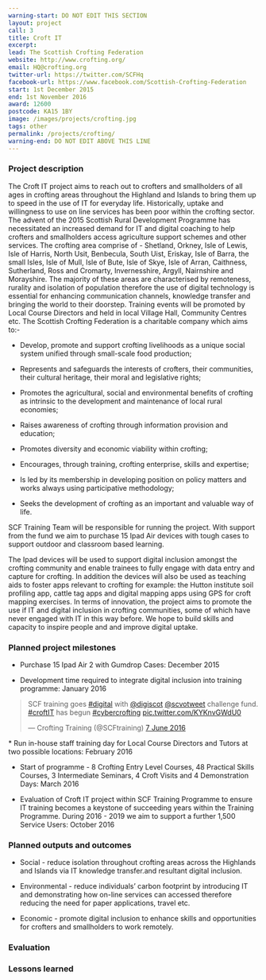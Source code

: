 ```yaml
---
warning-start: DO NOT EDIT THIS SECTION
layout: project
call: 3
title: Croft IT
excerpt:
lead: The Scottish Crofting Federation
website: http://www.crofting.org/
email: HQ@crofting.org
twitter-url: https://twitter.com/SCFHq
facebook-url: https://www.facebook.com/Scottish-Crofting-Federation
start: 1st December 2015
end: 1st November 2016
award: 12600
postcode: KA15 1BY
image: /images/projects/crofting.jpg
tags: other
permalink: /projects/crofting/
warning-end: DO NOT EDIT ABOVE THIS LINE
---
```


### Project description

The Croft IT project aims to reach out to crofters and smallholders of all ages in crofting areas throughout the Highland and Islands to bring them up to speed in the use of IT for everyday life. Historically, uptake and willingness to use on line services has been poor within the crofting sector. The advent of the 2015 Scottish Rural Development Programme has necessitated an increased demand for IT and digital coaching to help crofters and smallholders access agriculture support schemes and other services. The crofting area comprise of - Shetland, Orkney, Isle of Lewis, Isle of Harris, North Usit, Benbecula, South Uist, Eriskay, Isle of Barra, the small Isles, Isle of Mull, Isle of Bute, Isle of Skye, Isle of Arran, Caithness, Sutherland, Ross and Cromarty, Invernesshire, Argyll, Nairnshire and Morayshire. The majority of these areas are characterised by remoteness, rurality and isolation of population therefore the use of digital technology is essential for enhancing communication channels, knowledge transfer and bringing the world to their doorstep. Training events will be promoted by Local Course Directors and held in local Village Hall, Community Centres etc. The Scottish Crofting Federation is a charitable company which aims to:-

* Develop, promote and support crofting livelihoods as a unique social system unified through small-scale food production;

* Represents and safeguards the interests of crofters, their communities, their cultural heritage, their moral and legislative rights;

* Promotes the agricultural, social and environmental benefits of crofting as intrinsic to the development and maintenance of local rural economies;

* Raises awareness of crofting through information provision and education;

* Promotes diversity and economic viability within crofting;

* Encourages, through training, crofting enterprise, skills and expertise;

* Is led by its membership in developing position on policy matters and works always using participative methodology;

* Seeks the development of crofting as an important and valuable way of life.

SCF Training Team will be responsible for running the project. With support from the fund we aim to purchase 15 Ipad Air devices with tough cases to support outdoor and classroom based learning.

The Ipad devices will be used to support digital inclusion amongst the crofting community and enable trainees to fully engage with data entry and capture for crofting. In addition the devices will also be used as teaching aids to foster apps relevant to crofting for example: the Hutton institute soil profiling app, cattle tag apps and digital mapping apps using GPS for croft mapping exercises. In terms of innovation, the project aims to promote the use if IT and digital inclusion in crofting communities, some of which have never engaged with IT in this way before. We hope to build skills and capacity to inspire people and and improve digital uptake.

### Planned project milestones

* Purchase 15 Ipad Air 2 with Gumdrop Cases: December 2015

* Development time required to integrate digital inclusion into training programme: January 2016
<blockquote class="twitter-tweet" data-lang="en-gb"><p lang="en" dir="ltr">SCF training goes <a href="https://twitter.com/hashtag/digital?src=hash">#digital</a> with <a href="https://twitter.com/digiscot">@digiscot</a> <a href="https://twitter.com/scvotweet">@scvotweet</a> challenge fund. <a href="https://twitter.com/hashtag/croftIT?src=hash">#croftIT</a> has begun <a href="https://twitter.com/hashtag/cybercrofting?src=hash">#cybercrofting</a> <a href="https://t.co/KYKnvGWdU0">pic.twitter.com/KYKnvGWdU0</a></p>&mdash; Crofting Training (@SCFtraining) <a href="https://twitter.com/SCFtraining/status/740069131664392192">7 June 2016</a></blockquote>
<script async src="//platform.twitter.com/widgets.js" charset="utf-8"></script>
* Run in-house staff training day for Local Course Directors and Tutors at two possible locations: February 2016

* Start of programme - 8 Crofting Entry Level Courses, 48 Practical Skills Courses, 3 Intermediate Seminars, 4 Croft Visits and 4 Demonstration Days: March 2016

* Evaluation of Croft IT project within SCF Training Programme to ensure IT training becomes a keystone of succeeding years within the Training Programme. During 2016 - 2019 we aim to support a further 1,500 Service Users: October 2016


### Planned outputs and outcomes

* Social - reduce isolation throughout crofting areas across the Highlands and Islands via IT knowledge transfer.and resultant digital inclusion.

* Environmental - reduce individuals’ carbon footprint by introducing IT and demonstrating how on-line services can accessed therefore reducing the need for paper applications, travel etc.

* Economic - promote digital inclusion to enhance skills and opportunities for crofters and smallholders to work remotely.


### Evaluation


### Lessons learned



